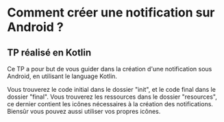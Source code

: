 # Comment créer une notification sur Android ?
## TP réalisé en Kotlin

Ce TP a pour but de vous guider dans la création d'une notification sous Android, en utilisant le language Kotlin.

Vous trouverez le code initial dans le dossier "init", et le code final dans le dossier "final". Vous trouverez les ressources 
dans le dossier "resources", ce dernier contient les icônes nécessaires à la création des notifications. Biensûr vous pouvez aussi 
utiliser vos propres icônes.

